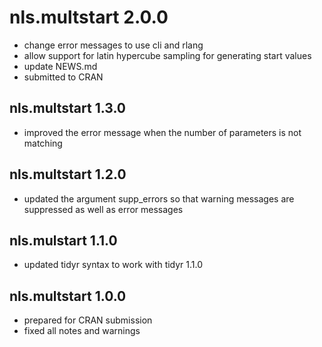 # nls.multstart 2.0.0

- change error messages to use cli and rlang
- allow support for latin hypercube sampling for generating start values
- update NEWS.md
- submitted to CRAN

## nls.multstart 1.3.0

- improved the error message when the number of parameters is not matching

## nls.multstart 1.2.0

- updated the argument supp_errors so that warning messages are suppressed as well as error messages

## nls.mulstart 1.1.0

- updated tidyr syntax to work with tidyr 1.1.0

## nls.multstart 1.0.0

- prepared for CRAN submission
- fixed all notes and warnings
